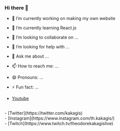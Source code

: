 ### Hi there 👋

<!--
**CooldudeNo13026/CooldudeNo13026** is a ✨ _special_ ✨ repository because its `README.md` (this file) appears on your GitHub profile.

Here are some ideas to get you started:
-->

- 🔭 I’m currently working on making my own website
- 🌱 I’m currently learning React.js
- 👯 I’m looking to collaborate on ...
- 🤔 I’m looking for help with ...
- 💬 Ask me about ...
- 📫 How to reach me: ...
- 😄 Pronouns: ...
- ⚡ Fun fact: ...

- [Youtube](https://www.youtube.com/channel/UCtNOW2Nvb_1kurbd7gLWttg)
<br />
- [Twitter](https://twitter.com/kakagis)
<br />
- [Instagram](https://www.instagram.com/th.kakagis/)
<br />
- [Twitch](https://www.twitch.tv/theodorekakagislive)